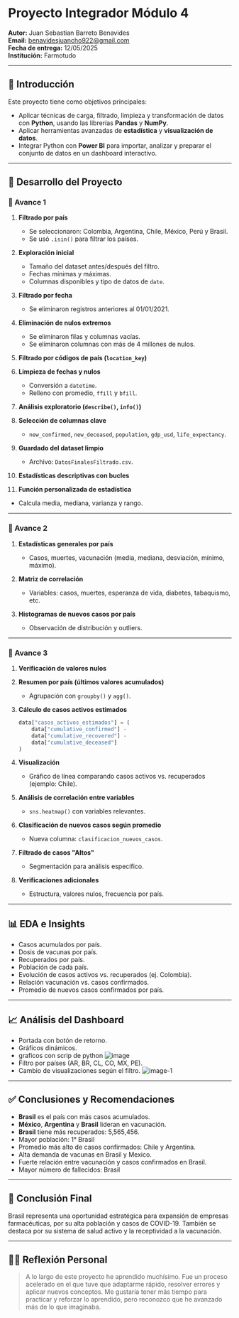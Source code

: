 # Proyecto Integrador Módulo 4

**Autor:** Juan Sebastian Barreto Benavides  
**Email:** benavidesjuancho922@gmail.com  
**Fecha de entrega:** 12/05/2025  
**Institución:** Farmotudo

---

## 🧠 Introducción

Este proyecto tiene como objetivos principales:

- Aplicar técnicas de carga, filtrado, limpieza y transformación de datos con **Python**, usando las librerías **Pandas** y **NumPy**.
- Aplicar herramientas avanzadas de **estadística** y **visualización de datos**.
- Integrar Python con **Power BI** para importar, analizar y preparar el conjunto de datos en un dashboard interactivo.

---

## 🚧 Desarrollo del Proyecto

### 🔹 Avance 1

1. **Filtrado por país**  
   - Se seleccionaron: Colombia, Argentina, Chile, México, Perú y Brasil.  
   - Se usó `.isin()` para filtrar los países.

2. **Exploración inicial**  
   - Tamaño del dataset antes/después del filtro.  
   - Fechas mínimas y máximas.  
   - Columnas disponibles y tipo de datos de `date`.

3. **Filtrado por fecha**  
   - Se eliminaron registros anteriores al 01/01/2021.

4. **Eliminación de nulos extremos**  
   - Se eliminaron filas y columnas vacías.  
   - Se eliminaron columnas con más de 4 millones de nulos.

5. **Filtrado por códigos de país (`location_key`)**

6. **Limpieza de fechas y nulos**  
   - Conversión a `datetime`.  
   - Relleno con promedio, `ffill` y `bfill`.

7. **Análisis exploratorio (`describe()`, `info()`)**

8. **Selección de columnas clave**  
   - `new_confirmed`, `new_deceased`, `population`, `gdp_usd`, `life_expectancy`.

9. **Guardado del dataset limpio**  
   - Archivo: `DatosFinalesFiltrado.csv`.

10. **Estadísticas descriptivas con bucles**

11. **Función personalizada de estadística**  
   - Calcula media, mediana, varianza y rango.

---

### 🔹 Avance 2

1. **Estadísticas generales por país**  
   - Casos, muertes, vacunación (media, mediana, desviación, mínimo, máximo).

2. **Matriz de correlación**  
   - Variables: casos, muertes, esperanza de vida, diabetes, tabaquismo, etc.

3. **Histogramas de nuevos casos por país**  
   - Observación de distribución y outliers.

---

### 🔹 Avance 3

1. **Verificación de valores nulos**

2. **Resumen por país (últimos valores acumulados)**  
   - Agrupación con `groupby()` y `agg()`.

3. **Cálculo de casos activos estimados**  
   ```python
   data["casos_activos_estimados"] = (
       data["cumulative_confirmed"] -
       data["cumulative_recovered"] -
       data["cumulative_deceased"]
   )
   ```

4. **Visualización**  
   - Gráfico de línea comparando casos activos vs. recuperados (ejemplo: Chile).

5. **Análisis de correlación entre variables**  
   - `sns.heatmap()` con variables relevantes.

6. **Clasificación de nuevos casos según promedio**  
   - Nueva columna: `clasificacion_nuevos_casos`.

7. **Filtrado de casos "Altos"**  
   - Segmentación para análisis específico.

8. **Verificaciones adicionales**  
   - Estructura, valores nulos, frecuencia por país.

---

## 📊 EDA e Insights

- Casos acumulados por país.
- Dosis de vacunas por país.
- Recuperados por país.
- Población de cada país.
- Evolución de casos activos vs. recuperados (ej. Colombia).
- Relación vacunación vs. casos confirmados.
- Promedio de nuevos casos confirmados por país.

---

## 📈 Análisis del Dashboard

- Portada con botón de retorno.
- Gráficos dinámicos.
- graficos con scrip de python
![image](https://github.com/user-attachments/assets/a46531ba-6000-4399-b806-7a603564c077)
- Filtro por países (AR, BR, CL, CO, MX, PE).
- Cambio de visualizaciones según el filtro.
![image-1](https://github.com/user-attachments/assets/91d081f2-097e-4bad-b090-dbe987a00a38)

---

## ✅ Conclusiones y Recomendaciones

- **Brasil** es el país con más casos acumulados.
- **México**, **Argentina** y **Brasil** lideran en vacunación.
- **Brasil** tiene más recuperados: 5,565,456.
- Mayor población: 1° Brasil
- Promedio más alto de casos confirmados: Chile y Argentina.
- Alta demanda de vacunas en Brasil y Mexico.
- Fuerte relación entre vacunación y casos confirmados en Brasil.
- Mayor número de fallecidos: Brasil

---

## 💭 Conclusión Final

Brasil representa una oportunidad estratégica para expansión de empresas farmacéuticas, por su alta población y casos de COVID-19. También se destaca por su sistema de salud activo y la receptividad a la vacunación.

---

## 🙋‍♂️ Reflexión Personal

> A lo largo de este proyecto he aprendido muchísimo. Fue un proceso acelerado en el que tuve que adaptarme rápido, resolver errores y aplicar nuevos conceptos. Me gustaría tener más tiempo para practicar y reforzar lo aprendido, pero reconozco que he avanzado más de lo que imaginaba.
